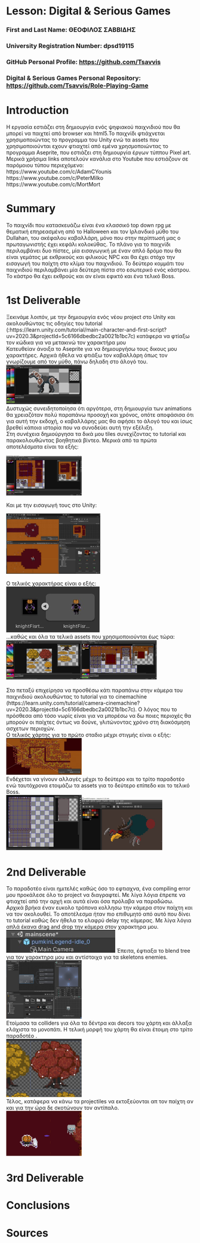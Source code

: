 # Lesson: Digital & Serious Games

### First and Last Name: ΘΕΟΦΙΛΟΣ ΣΑΒΒΙΔΗΣ 
### University Registration Number: dpsd19115
### GitHub Personal Profile: https://github.com/Tsavvis
### Digital & Serious Games Personal Repository: https://github.com/Tsavvis/Role-Playing-Game

# Introduction
<p>
Η εργασία εστιάζει στη δημιουργία ενός ψηφιακού παιχνιδιού που θα μπορεί να παιχτεί από browser και html5.Το παιχνίδι φτιάχνεται χρησιμοποιώντας το προγραμμα του Unity ενώ τα assets που χρησιμοποιούνται εχουν φτιαχτεί από εμένα χρησμοποιώντας το προγραμμα Aseprite, που εστιάζει στη δημιουργία έργων τύππου Pixel art. <br/>
Μερικά χρήσιμα links αποτελούν κανάλια στο Youtube που εστιάζουν σε παρόμοιου τύπου περιεχόμενο:<br/>
https://www.youtube.com/c/AdamCYounis<br/>
https://www.youtube.com/c/PeterMilko<br/>
https://www.youtube.com/c/MortMort
<p/>

# Summary
<p>
Το παιχνίδι που κατασκευάζω είναι ένα κλασσικό top down rpg με θεματική επηρεασμένη από το Halloween και τον Ιρλανδικό μύθο του Dullahan, του ακέφαλου καβαλλάρη, μόνο που στην περίπτωσή μας ο πρωταγωνιστής έχει κεφάλι κολοκύθας. Το πλάνο για το παιχνίδι περιλαμβάνει δυο πίστες, μία εισαγωγική με έναν απλό δρόμο που θα είναι γεμάτος με εκθρικούς και φιλικούς NPC και θα έχει στόχο την εισαγωγή του παίχτη στο κλίμα του παιχνιδιού. Το δεύτερο κομμάτι του παιχνιδιού περιλαμβάνει μία δεύτερη πίστα στο εσωτερικό ενός κάστρου. Το κάστρο θα έχει εκθρούς και αν είναι εφικτό και ένα τελικό Boss.
<p/>

# 1st Deliverable

<p> 
Ξεκινάμε λοιπόν, με την δημιουργία ενός νέου project στο Unity και ακολουθώντας τις οδηγίες του tutorial (:https://learn.unity.com/tutorial/main-character-and-first-script?uv=2020.3&projectId=5c6166dbedbc2a0021b1bc7c) κατάφερα να φτίαξω τον κώδικα για να μετακινώ τον χαρακτήρα μου<br/>
Κατευθείαν άνοιξα το Aseprite για να δημιουργήσω τους δικους μου χαρακτήρες. Αρχικά ήθελα να φτιάξω τον καβαλλάρη όπως τον γνωρίζουμε από τον μύθο, πάνω δηλαδη στο άλογό του.<br/>
<img src="Screenshot_2.jpg" width="40%" height="40%"> <br/>
Δυστυχώς συνειδητοποίησα ότι αργότερα, στη δημιουργία των animations θα χρειαζόταν πολύ παραπάνω προσοχή και χρόνος, οπότε αποφάσισα ότι για αυτή την εκδοχή, ο καβαλλάρης μας θα αφήσει το άλογό του και ίσως βρεθεί κάποια ιστορία που να συνοδεύει αυτή την εξέλιξη.<br/>
Στη συνέχεια δημιούργησα τα δικά μου tiles συνεχίζοντας το tutorial και παρακολουθώντας βοηθητικά βίντεο. Μερικά από τα πρώτα αποτελέσματα είναι τα εξής:<br/>
<p>
<img src="Screenshot_3.jpg" width="40%" height="40%">
<p/>
Και με την εισαγωγή τους στο Unity:<br>
<p>
<img src="Screenshot_4.jpg" width="50%" height="50%">
<p/>
Ο τελικός χαρακτήρας είναι ο εξής:<br/>
<img src="Screenshot_14.jpg"><br/>
...καθώς και όλα τα τελικά assets που χρησιμοποιούνται έως τώρα:<br/>
<img src="Screenshot_8.jpg" width="40%" height="40%"><img src="Screenshot_7.jpg" width="40%" height="40%"><br/>
<br/>
Στο πεταξύ επιχείρησα να προσθέσω κάτι παραπάνω στην κάμερα του παιχνιδιού ακολουθώντας το tutorial για το cinemachine (https://learn.unity.com/tutorial/camera-cinemachine?uv=2020.3&projectId=5c6166dbedbc2a0021b1bc7c). Ο λόγος που το πρόσθεσα από τόσο νωρίς είναι για να μπορέσω να δω ποιες περιοχές θα μπορούν οι παίχτες όντως να δούνε, γλιτώνοντας χρόνο στη διακόσμηση ασχετων περιοχών.
<br/>
Ο τελικός χάρτης για το πρώτο σταδιο μέχρι στιγμής είναι ο εξής:<br>
<img src="Screenshot_15.jpg" width="40%" height="40%" ><br/>
Ενδέχεται να γίνουν αλλαγές μέχρι το δεύτερο και το τρίτο παραδοτέο ενώ ταυτόχρονα ετοιμάζω τα assets για το δεύτερο επίπεδο και το τελικό Boss.<br/>
<img src="Screenshot_16.jpg" width="40%" height="40%"><img src="Screenshot_17.jpg" width="43%" height="44%"><br/>
<p/>

# 2nd Deliverable
<p>
Το παραδοτέο είναι ημιτελές καθώς όσο το εφτιαχνα, ένα compiling error μου προκάλεσε όλο το project να διαγραφτεί. Με λίγα λόγια έπρεπε να φτιαχτεί από την αρχή και αυτά είναι όσα πρόλαβα να παραδώσω.<br/>
Αρχικά βρήκα έναν ευκολο τρόπονα κολλησω την κάμερα στον παίχτη και να τον ακολουθεί. Το αποτέλεσμα ήταν πιο επιθυμητό από αυτό που δίνει το tutorial καθώς δεν ήθελα το ελαφρύ delay της κάμερας. Με λίγα λόγια απλά έκανα drag and drop την κάμερα στον χαρακτηρα μου.
<br/>
<img src="p2_2.jpg">
Έπειτα, έφτιαξα το blend tree για τον χαρακτηρα μου και αντίστοιχα για τα skeletons enemies.<br/>
<img src="p2_1.jpg" width="40%" height="40%"><br/>
Ετοίμασα τα colliders για όλα τα δέντρα και decors του χάρτη και άλλαξα ελάχιστα το μονοπάτι. Η τελική μορφή του χάρτη θα είναι έτοιμη στο τρίτο παραδοτέο .<br/>
<img src="p2_3.jpg" width="40%" height="40%"><br/>
Τέλος, κατάφερα να κάνω τα projectiles να εκτοξεύονται απ τον παίχτη αν και για την ώρα δε σκοτώνουν τον αντίπαλο.<br/>
<img src="p2_4.jpg" width="40%" height="40%"><br/>

# 3rd Deliverable 


# Conclusions


# Sources
